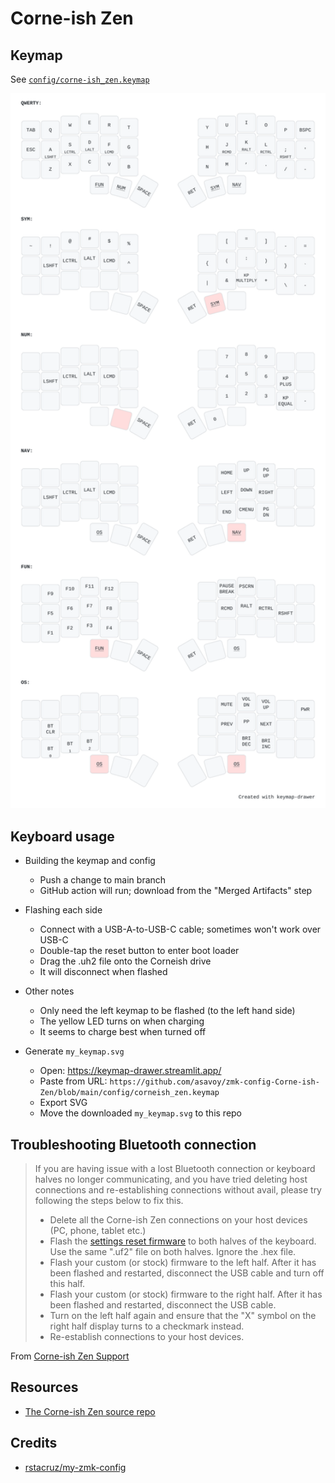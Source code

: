 # Corne-ish Zen

## Keymap

See [`config/corne-ish_zen.keymap`](config/corne-ish_zen.keymap)

<img src="./my_keymap.svg" width="600">

## Keyboard usage

- Building the keymap and config

  - Push a change to main branch
  - GitHub action will run; download from the "Merged Artifacts" step

- Flashing each side

  - Connect with a USB-A-to-USB-C cable; sometimes won't work over USB-C
  - Double-tap the reset button to enter boot loader
  - Drag the .uh2 file onto the Corneish drive
  - It will disconnect when flashed

- Other notes

  - Only need the left keymap to be flashed (to the left hand side)
  - The yellow LED turns on when charging
  - It seems to charge best when turned off

- Generate `my_keymap.svg`

  - Open: https://keymap-drawer.streamlit.app/
  - Paste from URL: `https://github.com/asavoy/zmk-config-Corne-ish-Zen/blob/main/config/corneish_zen.keymap`
  - Export SVG
  - Move the downloaded `my_keymap.svg` to this repo

## Troubleshooting Bluetooth connection

> If you are having issue with a lost Bluetooth connection or keyboard halves no longer communicating, and you have tried deleting host connections and re-establishing connections without avail, please try following the steps below to fix this.
>
> - Delete all the Corne-ish Zen connections on your host devices (PC, phone, tablet etc.)
> - Flash the [settings reset firmware](https://cdn.shopify.com/s/files/1/0523/0847/6068/files/Corne-ish_Zen_settings_reset_firmware.zip?v=1684845614) to both halves of the keyboard. Use the same ".uf2" file on both halves. Ignore the .hex file.
> - Flash your custom (or stock) firmware to the left half. After it has been flashed and restarted, disconnect the USB cable and turn off this half.
> - Flash your custom (or stock) firmware to the right half. After it has been flashed and restarted, disconnect the USB cable.
> - Turn on the left half again and ensure that the "X" symbol on the right half display turns to a checkmark instead.
> - Re-establish connections to your host devices.

From [Corne-ish Zen Support](https://lowprokb.ca/pages/corne-ish-zen-support)

## Resources

- [The Corne-ish Zen source repo](https://github.com/LOWPROKB/zmk-config-Corne-ish-Zen)

## Credits

- [rstacruz/my-zmk-config](https://github.com/rstacruz/my-zmk-config)
